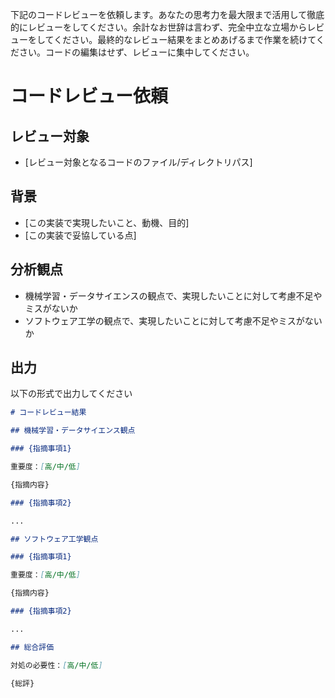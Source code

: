 下記のコードレビューを依頼します。あなたの思考力を最大限まで活用して徹底的にレビューをしてください。余計なお世辞は言わず、完全中立な立場からレビューをしてください。最終的なレビュー結果をまとめあげるまで作業を続けてください。コードの編集はせず、レビューに集中してください。

# コードレビュー依頼

## レビュー対象

- [レビュー対象となるコードのファイル/ディレクトリパス]

## 背景

- [この実装で実現したいこと、動機、目的]
- [この実装で妥協している点]

## 分析観点

- 機械学習・データサイエンスの観点で、実現したいことに対して考慮不足やミスがないか
- ソフトウェア工学の観点で、実現したいことに対して考慮不足やミスがないか

## 出力

以下の形式で出力してください

```markdown
# コードレビュー結果

## 機械学習・データサイエンス観点

### {指摘事項1}

重要度：[高/中/低]

{指摘内容}

### {指摘事項2}

...

## ソフトウェア工学観点

### {指摘事項1}

重要度：[高/中/低]

{指摘内容}

### {指摘事項2}

...

## 総合評価

対処の必要性：[高/中/低]

{総評}

```
